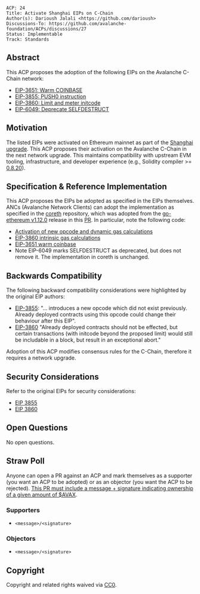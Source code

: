 ```text
ACP: 24
Title: Activate Shanghai EIPs on C-Chain
Author(s): Darioush Jalali <https://github.com/darioush>
Discussions-To: https://github.com/avalanche-foundation/ACPs/discussions/27
Status: Implementable
Track: Standards
```

## Abstract

This ACP proposes the adoption of the following EIPs on the Avalanche C-Chain network:
- [EIP-3651: Warm COINBASE](https://eips.ethereum.org/EIPS/eip-3651)
- [EIP-3855: PUSH0 instruction](https://eips.ethereum.org/EIPS/eip-3855)
- [EIP-3860: Limit and meter initcode](https://eips.ethereum.org/EIPS/eip-3860)
- [EIP-6049: Deprecate SELFDESTRUCT](https://eips.ethereum.org/EIPS/eip-6049)

## Motivation

The listed EIPs were activated on Ethereum mainnet as part of the [Shanghai upgrade](https://github.com/ethereum/execution-specs/blob/master/network-upgrades/mainnet-upgrades/shanghai.md#included-eips). This ACP proposes their activation on the Avalanche C-Chain in the next network upgrade. This maintains compatibility with upstream EVM tooling, infrastructure, and developer experience (e.g., Solidity compiler >= [0.8.20](https://github.com/ethereum/solidity/releases/tag/v0.8.20)).

## Specification & Reference Implementation

This ACP proposes the EIPs be adopted as specified in the EIPs themselves. ANCs (Avalanche Network Clients) can adopt the implementation as specified in the [coreth](https://github.com/ava-labs/coreth) repository, which was adopted from the [go-ethereum v1.12.0](https://github.com/ethereum/go-ethereum/releases/tag/v1.12.0) release in this [PR](https://github.com/ava-labs/coreth/pull/277). In particular, note the following code:

- [Activation of new opcode and dynamic gas calculations](https://github.com/ava-labs/coreth/blob/bf2051729c7aa0c4ed8848ad3a78e241a791b968/core/vm/jump_table.go#L92)
- [EIP-3860 intrinsic gas calculations](https://github.com/ava-labs/coreth/blob/bf2051729c7aa0c4ed8848ad3a78e241a791b968/core/state_transition.go#L112-L113)
- [EIP-3651 warm coinbase](https://github.com/ava-labs/coreth/blob/bf2051729c7aa0c4ed8848ad3a78e241a791b968/core/state/statedb.go#L1197-L1199)
- Note EIP-6049 marks SELFDESTRUCT as deprecated, but does not remove it. The implementation in coreth is unchanged.

## Backwards Compatibility

The following backward compatibility considerations were highlighted by the original EIP authors:

- [EIP-3855](https://eips.ethereum.org/EIPS/eip-3855#backwards-compatibility): "... introduces a new opcode which did not exist previously. Already deployed contracts using this opcode could change their behaviour after this EIP".
- [EIP-3860](https://eips.ethereum.org/EIPS/eip-3860#backwards-compatibility) "Already deployed contracts should not be effected, but certain transactions (with initcode beyond the proposed limit) would still be includable in a block, but result in an exceptional abort."

Adoption of this ACP modifies consensus rules for the C-Chain, therefore it requires a network upgrade.

## Security Considerations

Refer to the original EIPs for security considerations:
- [EIP 3855](https://eips.ethereum.org/EIPS/eip-3855#security-considerations)
- [EIP 3860](https://eips.ethereum.org/EIPS/eip-3860#security-considerations)

## Open Questions

No open questions.

## Straw Poll

Anyone can open a PR against an ACP and mark themselves as a supporter (you want an ACP to be adopted) or as an objector (you want the ACP to be rejected). [This PR must include a message + signature indicating ownership of a given amount of $AVAX](https://github.com/avalanche-foundation/ACPs#acp-straw-poll).

### Supporters
* `<message>/<signature>`

### Objectors
* `<message>/<signature>`

## Copyright

Copyright and related rights waived via [CC0](https://creativecommons.org/publicdomain/zero/1.0/).
